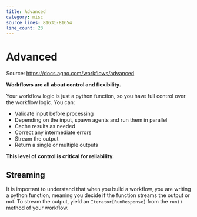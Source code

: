```yaml
---
title: Advanced
category: misc
source_lines: 81631-81654
line_count: 23
---
```


# Advanced
Source: https://docs.agno.com/workflows/advanced



**Workflows are all about control and flexibility.**

Your workflow logic is just a python function, so you have full control over the workflow logic. You can:

* Validate input before processing
* Depending on the input, spawn agents and run them in parallel
* Cache results as needed
* Correct any intermediate errors
* Stream the output
* Return a single or multiple outputs

**This level of control is critical for reliability.**

## Streaming

It is important to understand that when you build a workflow, you are writing a python function, meaning you decide if the function streams the output or not. To stream the output, yield an `Iterator[RunResponse]` from the `run()` method of your workflow.

```python news_report_generator.py
